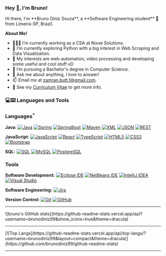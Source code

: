 <h3 title="hehehe"> Hey 👋, I'm Bruno!</h3>
Hi there, I'm **Bruno Diniz Souza**, a **Software Engineering student** 🚀 from Limeira-SP, Brazil.
 <!-- Currently, I'm a Community Team Member 🙍🏽‍♂️ [@CallmeMehdi](https://github.com/CallmeMehdi), Kaggler 👨🏽‍💻 [@Kaggle](https://www.kaggle.com/mehdimabrouki), and an Artificial Intelligence intern 👨🏽‍💼.  -->

**About Me!**

- 👨🏽‍💻 I’m currently working as a CSA at Nixxe Solutions.
- 🌱 I’m currently exploring Python with a big interest in Web Scraping and Data Visualization. 
- 🤔 My interests are web-automation, video processing and developing some useful and cool stuff xD
- 💼 I’m pursuing a Bachelor's degree in Computer Science.
- 💬 Ask me about anything, I love to answer!
- 📫 Email me at [zamran.butt.1@gmail.com](mailto:zamran.butt.1@gmail.com).
- 📝 See my [Curriculum Vitae](https://drive.google.com/file/d/1PxlxLA6vGXslYmwybcA_dlr4uQhq-tkm/view?usp=sharing) to get more info.


### 💻:keyboard: Languages and Tools 

### Languages<sup>*</sup>

  **Java**: 
  [![Java](https://img.shields.io/badge/Java-orange?style=flat&logo=java&logoColor=white&link=https://github.com/brunodiniz99/OOP-JAVA-and-Android-App-Developer)](https://github.com/brunodiniz99/OOP-JAVA-and-Android-App-Developer) 
  [![Spring](https://img.shields.io/badge/-Spring-lightgray?style=flat&logo=spring&link=https://github.com/brunodiniz99/Java-Web-Developer)](https://github.com/brunodiniz99/Java-Web-Developer)
  [![SpringBoot](https://img.shields.io/badge/-Springboot-black?style=flat&logo=springboot&link=https://github.com/brunodiniz99/Java-Web-Developer)](https://github.com/brunodiniz99/Java-Web-Developer)
  [![Maven](https://img.shields.io/badge/Maven-C71A36?style=flat&logo=apache-maven&link=hhttps://github.com/brunodiniz99/Java-Web-Developer)](https://github.com/brunodiniz99/Java-Web-Developer) 
  [![XML](https://img.shields.io/badge/-XML-orange?style=flat&logo=xml&link=https://github.com/Quananhle/Java-Web-Developer)](https://github.com/brunodiniz99/Java-Web-Developer)
  [![JSON](https://img.shields.io/badge/-JSON-lightgray?style=flat&logo=json&link=https://github.com/brunodiniz99/Java-Web-Developer)](https://github.com/brunodiniz99/Java-Web-Developer)
  [![REST](https://img.shields.io/badge/REST-API-lightblue?style=flat&logo=rest-api&link=https://github.com/brunodiniz99/Java-Web-Developer)](https://github.com/brunodiniz99/Java-Web-Developer)

  **JavaScript**: 
  [![JavaScript](https://img.shields.io/badge/-JavaScript-black?style=flat&logo=javascript&link=https://github.com/brunodiniz99/Front-End-Dev)](https://github.com/brunodiniz99/Front-End-Dev)
  [![React](https://img.shields.io/badge/-React-black?style=flat&logo=react&link=https://github.com/brunodiniz99)](https://github.com/brunodiniz99) 
[![TypeScript](https://img.shields.io/badge/-TypeScript-007ACC?style=flat&logo=typescript&link=https://github.com/brunodiniz99)](https://github.com/brunodiniz99)
  [![HTML5](https://img.shields.io/badge/-HTML5-E34F26?style=flat&logo=html5&logoColor=white&link=https://github.com/brunodiniz99/Front-End-Dev)](https://github.com/brunodiniz99/Front-End-Dev) 
  [![CSS3](https://img.shields.io/badge/-CSS3-1572B6?style=flat&logo=css3&link=https://github.com/brunodiniz99/Front-End-Dev)](https://github.com/brunodiniz99/Front-End-Dev) 
  [![Bootstrap](https://img.shields.io/badge/-Bootstrap-purple?style=flat&logo=bootstrap&link=https://github.com/brunodiniz99/Front-End-Dev)](https://github.com/brunodiniz99/Front-End-Dev) 

  **SQL:**
  [![SQL](https://img.shields.io/badge/-SQL-orange?style=flat&logo=sql&link=https://github.com/brunodiniz99)](https://github.com/brunodiniz99)
  [![MySQL](https://img.shields.io/badge/-MySQL-lightgray?style=flat&logo=mysql&link=https://github.com/brunodiniz99)](https://github.com/brunodiniz99)
  [![PostgreSQL](https://img.shields.io/badge/-PostgreSQL-blue?style=flat&logo=postgresql&link=https://github.com/brunodiniz99)](https://github.com/brunodiniz99)

### Tools

**Software Development:**
[![Eclipse IDE](https://img.shields.io/badge/-darkblue?style=flat&logo=Eclipse-IDE&logoColor=white&link=https://github.com/brunodiniz99 "Eclipse IDE")](https://github.com/brunodiniz99)
[![NetBeans IDE](https://img.shields.io/badge/-1B6AC6?style=flat&logo=Apache-NetBeans-IDE&logoColor=white&link=https://github.com/brunodiniz99 "NetBeans IDE")](https://github.com/brunodiniz99)
[![IntelliJ IDEA](https://img.shields.io/badge/-red?style=flat&logo=IntelliJ-IDEA&logoColor=white&link=https://github.com/brunodiniz99 "IntelliJ IDEA")](https://github.com/brunodiniz99)
[![Visual Studio](https://img.shields.io/badge/-007ACC?style=flat&logo=Visual-Studio-Code&logoColor=white&link=https://github.com/brunodiniz99 "Visual Studio")](https://github.com/brunodiniz99)

**Software Engineering:**
[![Jira](https://img.shields.io/badge/-Jira-0052CC?style=flat&logo=jira&logoColor=white&link=https://github.com/brunodiniz99)](https://github.com/brunodiniz99)

**Version Control:**
[![Git](https://img.shields.io/badge/-Git-black?style=flat&logo=git&link=https://github.com/Quananhle)](https://github.com/brunodiniz99) 
[![GitHub](https://img.shields.io/badge/-GitHub-181717?style=flat&logo=github&link=https://github.com/brunodiniz99)](https://github.com/brunodiniz99)
<hr>
![bruno's GitHub stats](https://github-readme-stats.vercel.app/api?username=brunodiniz99&show_icons=true&theme=dracula)
<hr>
[![Top Langs](https://github-readme-stats.vercel.app/api/top-langs/?username=brunodiniz99&layout=compact&theme=dracula)](https://github.com/brunodiniz99/github-readme-stats)

---
